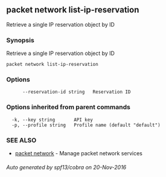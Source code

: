 ## packet network list-ip-reservation

Retrieve a single IP reservation object by ID

### Synopsis


Retrieve a single IP reservation object by ID

```
packet network list-ip-reservation
```

### Options

```
      --reservation-id string   Reservation ID
```

### Options inherited from parent commands

```
  -k, --key string       API key
  -p, --profile string   Profile name (default "default")
```

### SEE ALSO
* [packet network](packet_network.md)	 - Manage packet network services

###### Auto generated by spf13/cobra on 20-Nov-2016

